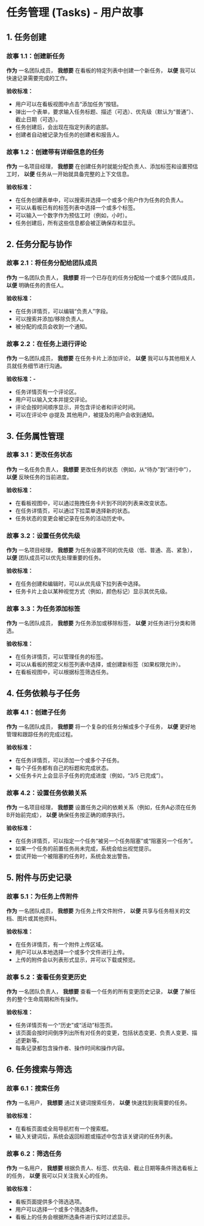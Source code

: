 # 任务管理 (Tasks) - 用户故事

## 1. 任务创建

### 故事 1.1：创建新任务

**作为** 一名团队成员，
**我想要** 在看板的特定列表中创建一个新任务，
**以便** 我可以快速记录需要完成的工作。

**验收标准：**
- 用户可以在看板视图中点击“添加任务”按钮。
- 弹出一个表单，要求输入任务标题、描述（可选）、优先级（默认为“普通”）、截止日期（可选）。
- 任务创建后，会出现在指定列表的底部。
- 创建者自动被记录为任务的创建者和报告人。

### 故事 1.2：创建带有详细信息的任务

**作为** 一名项目经理，
**我想要** 在创建任务时就能分配负责人、添加标签和设置预估工时，
**以便** 任务从一开始就具备完整的上下文信息。

**验收标准：**
- 在任务创建表单中，可以搜索并选择一个或多个用户作为任务的负责人。
- 可以从看板已有的标签列表中选择一个或多个标签。
- 可以输入一个数字作为预估工时（例如，小时）。
- 任务创建后，所有这些信息都会被正确保存和显示。

## 2. 任务分配与协作

### 故事 2.1：将任务分配给团队成员

**作为** 一名团队负责人，
**我想要** 将一个已存在的任务分配给一个或多个团队成员，
**以便** 明确任务的责任人。

**验收标准：**
- 在任务详情页，可以编辑“负责人”字段。
- 可以搜索并添加/移除负责人。
- 被分配的成员会收到一个通知。

### 故事 2.2：在任务上进行评论

**作为** 一名团队成员，
**我想要** 在任务卡片上添加评论，
**以便** 我可以与其他相关人员就任务细节进行沟通。

**验收标准：-**
- 任务详情页有一个评论区。
- 用户可以输入文本并提交评论。
- 评论会按时间顺序显示，并包含评论者和评论时间。
- 可以在评论中 @提及 其他用户，被提及的用户会收到通知。

## 3. 任务属性管理

### 故事 3.1：更改任务状态

**作为** 一名任务负责人，
**我想要** 更改任务的状态（例如，从“待办”到“进行中”），
**以便** 反映任务的当前进度。

**验收标准：**
- 在看板视图中，可以通过拖拽任务卡片到不同的列表来改变状态。
- 在任务详情页，可以通过下拉菜单选择新的状态。
- 任务状态的变更会被记录在任务的活动历史中。

### 故事 3.2：设置任务优先级

**作为** 一名项目经理，
**我想要** 为任务设置不同的优先级（低、普通、高、紧急），
**以便** 团队成员可以优先处理重要的任务。

**验收标准：**
- 在任务创建和编辑时，可以从优先级下拉列表中选择。
- 任务卡片上会以某种视觉方式（例如，颜色标记）显示其优先级。

### 故事 3.3：为任务添加标签

**作为** 一名团队成员，
**我想要** 为任务添加或移除标签，
**以便** 对任务进行分类和筛选。

**验收标准：**
- 在任务详情页，可以管理任务的标签。
- 可以从看板的预定义标签列表中选择，或创建新标签（如果权限允许）。
- 在看板视图中，可以根据标签筛选任务。

## 4. 任务依赖与子任务

### 故事 4.1：创建子任务

**作为** 一名团队成员，
**我想要** 将一个复杂的任务分解成多个子任务，
**以便** 更好地管理和跟踪任务的完成过程。

**验收标准：**
- 在任务详情页，可以添加一个或多个子任务。
- 每个子任务都有自己的标题和完成状态。
- 父任务卡片上会显示子任务的完成进度（例如，“3/5 已完成”）。

### 故事 4.2：设置任务依赖关系

**作为** 一名项目经理，
**我想要** 设置任务之间的依赖关系（例如，任务A必须在任务B开始前完成），
**以便** 确保任务按正确的顺序执行。

**验收标准：**
- 在任务详情页，可以指定一个任务“被另一个任务阻塞”或“阻塞另一个任务”。
- 如果一个任务的前置任务尚未完成，系统会给出视觉提示。
- 尝试开始一个被阻塞的任务时，系统会发出警告。

## 5. 附件与历史记录

### 故事 5.1：为任务上传附件

**作为** 一名团队成员，
**我想要** 为任务上传文件附件，
**以便** 共享与任务相关的文档、图片或其他资料。

**验收标准：**
- 在任务详情页，有一个附件上传区域。
- 用户可以从本地选择一个或多个文件进行上传。
- 上传的附件会以列表形式显示，并可以下载或预览。

### 故事 5.2：查看任务变更历史

**作为** 一名团队负责人，
**我想要** 查看一个任务的所有变更历史记录，
**以便** 了解任务的整个生命周期和所有操作。

**验收标准：**
- 任务详情页有一个“历史”或“活动”标签页。
- 该页面会按时间倒序列出所有对任务的变更，包括状态变更、负责人变更、描述更新等。
- 每条记录都包含操作者、操作时间和操作内容。

## 6. 任务搜索与筛选

### 故事 6.1：搜索任务

**作为** 一名用户，
**我想要** 通过关键词搜索任务，
**以便** 快速找到我需要的任务。

**验收标准：**
- 在看板页面或全局导航栏有一个搜索框。
- 输入关键词后，系统会返回标题或描述中包含该关键词的任务列表。

### 故事 6.2：筛选任务

**作为** 一名用户，
**我想要** 根据负责人、标签、优先级、截止日期等条件筛选看板上的任务，
**以便** 我可以只关注我关心的任务。

**验收标准：**
- 看板页面提供多个筛选选项。
- 用户可以选择一个或多个筛选条件。
- 看板上的任务会根据所选条件进行实时过滤显示。
